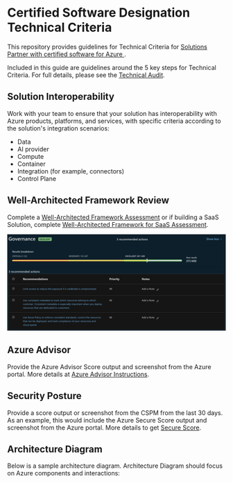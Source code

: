 # Certified Software Designation Technical Criteria

This repository provides guidelines for Technical Criteria for [Solutions Partner with certified software for Azure ](https://learn.microsoft.com/en-us/partner-center/referrals/solutions-partner-certified-software-solution-area#requirements-for-azure).

Included in this guide are guidelines around the 5 key steps for Technical Criteria.  For full details, please see the [Technical Audit](https://aka.ms/Certifiedsoftware_audit_Azure).

## Solution Interoperability

Work with your team to ensure that your solution has interoperability with Azure products, platforms, and services, with specific criteria according to the solution's integration scenarios:
- Data
- AI provider
- Compute
- Container
- Integration (for example, connectors)
- Control Plane 

## Well-Architected Framework Review
Complete a [Well-Architected Framework Assessment](https://learn.microsoft.com/en-us/assessments/azure-architecture-review/) or if building a SaaS Solution, complete [Well-Architected Framework for SaaS Assessment](https://learn.microsoft.com/en-us/azure/well-architected/saas/assessment).

![Alt text](saaswaf.png)

## Azure Advisor
Provide the Azure Advisor Score output and screenshot from the Azure portal. More details at [Azure Advisor Instructions](https://learn.microsoft.com/en-us/azure/advisor/azure-advisor-score).

## Security Posture
Provide a score output or screenshot from the CSPM from the last 30 days.  As an example, this would include the Azure Secure Score output and screenshot from the Azure portal. More details to get [Secure Score](https://learn.microsoft.com/en-us/azure/defender-for-cloud/secure-score-security-controls).

## Architecture Diagram
Below is a sample architecture diagram.  Architecture Diagram should focus on Azure components and interactions:

